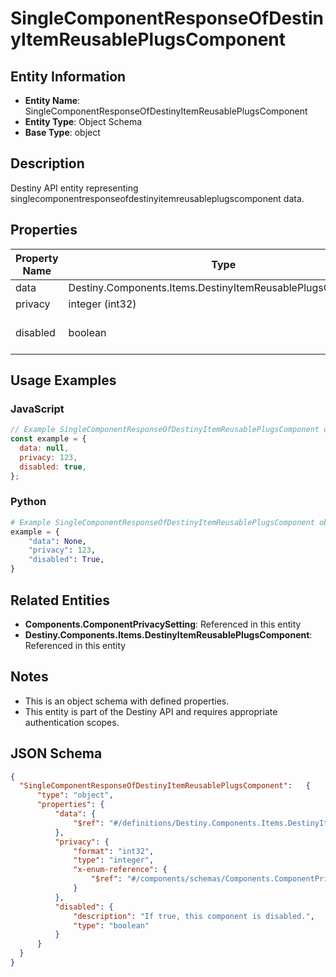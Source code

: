 # SingleComponentResponseOfDestinyItemReusablePlugsComponent

## Entity Information
- **Entity Name**: SingleComponentResponseOfDestinyItemReusablePlugsComponent
- **Entity Type**: Object Schema
- **Base Type**: object

## Description
Destiny API entity representing singlecomponentresponseofdestinyitemreusableplugscomponent data.

## Properties

| Property Name | Type | Description | Required |
|---------------|------|-------------|----------|
| data | Destiny.Components.Items.DestinyItemReusablePlugsComponent |  | No |
| privacy | integer (int32) |  | No |
| disabled | boolean | If true, this component is disabled. | No |

## Usage Examples

### JavaScript
```javascript
// Example SingleComponentResponseOfDestinyItemReusablePlugsComponent object
const example = {
  data: null,
  privacy: 123,
  disabled: true,
};
```

### Python
```python
# Example SingleComponentResponseOfDestinyItemReusablePlugsComponent object
example = {
    "data": None,
    "privacy": 123,
    "disabled": True,
}
```

## Related Entities
- **Components.ComponentPrivacySetting**: Referenced in this entity
- **Destiny.Components.Items.DestinyItemReusablePlugsComponent**: Referenced in this entity

## Notes
- This is an object schema with defined properties.
- This entity is part of the Destiny API and requires appropriate authentication scopes.

## JSON Schema
```json
{
  "SingleComponentResponseOfDestinyItemReusablePlugsComponent":   {
      "type": "object",
      "properties": {
          "data": {
              "$ref": "#/definitions/Destiny.Components.Items.DestinyItemReusablePlugsComponent"
          },
          "privacy": {
              "format": "int32",
              "type": "integer",
              "x-enum-reference": {
                  "$ref": "#/components/schemas/Components.ComponentPrivacySetting"
              }
          },
          "disabled": {
              "description": "If true, this component is disabled.",
              "type": "boolean"
          }
      }
  }
}
```
